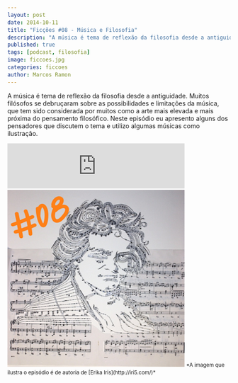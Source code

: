 ```yaml
---
layout: post
date: 2014-10-11
title: "Ficções #08 - Música e Filosofia"
description: "A música é tema de reflexão da filosofia desde a antiguidade. Muitos filósofos se debruçaram sobre as possibilidades e limitações da música, que tem sido considerada por muitos como a arte mais elevada e mais próxima do pensamento filosófico. Neste episódio eu apresento alguns dos pensadores que discutem o tema e utilizo algumas músicas como ilustração."
published: true
tags: [podcast, filosofia]
image: ficcoes.jpg
categories: ficcoes
author: Marcos Ramon
---
```


A música é tema de reflexão da filosofia desde a antiguidade. Muitos filósofos se debruçaram sobre as possibilidades e limitações da música, que tem sido considerada por muitos como a arte mais elevada e mais próxima do pensamento filosófico. Neste episódio eu apresento alguns dos pensadores que discutem o tema e utilizo algumas músicas como ilustração.

<iframe src="https://anchor.fm/podcastficcoes/embed/episodes/Msica-e-Filosofia-e47jc1/a-aggkrs" height="102px" width="400px" frameborder="0" scrolling="no"></iframe>

<img src="/assets/images/08.png" height="400" width="400" alt="Erika Iris">
<small>*A imagem que ilustra o episódio é de autoria de [Erika Iris](http://iri5.com/)*</small>
